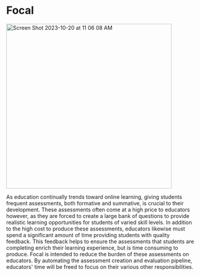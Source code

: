 # Focal
<img width="440" alt="Screen Shot 2023-10-20 at 11 06 08 AM" src="https://github.com/mitali-p42/Focal-Capstone-Project/assets/113000033/e1a7fe39-7fac-4533-9e49-2cd1928dc5bf">

As education continually trends toward online learning, giving students frequent assessments, both formative and summative, is crucial to their development. These assessments often come at a high price to educators however, as they are forced to create a large bank of questions to provide realistic learning opportunities for students of varied skill levels. In addition to the high cost to produce these assessments, educators likewise must spend a significant amount of time providing students with quality feedback. This feedback helps to ensure the assessments that students are completing enrich their learning experience, but is time consuming to produce. Focal is intended to reduce the burden of these assessments on educators. By automating the assessment creation and evaluation pipeline, educators' time will be freed to focus on their various other responsibilities. 

